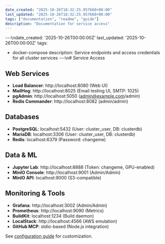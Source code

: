 ```yaml
---
date_created: "2025-10-26T18:32:25.957668+00:00"
last_updated: "2025-10-26T18:32:25.957668+00:00"
tags: ["documentation", "readme", "guide"]
description: "Documentation for service access"
---
```


---\ndate_created: '2025-10-26T00:00:00Z'
last_updated: '2025-10-26T00:00:00Z'
tags:

- docker-compose
  description: Service endpoints and access credentials for all cluster services
  ---\n# Service Access

## Web Services

- **Load Balancer**: http://localhost:8080 (Web UI)
- **MailHog**: http://localhost:8025 (Email testing UI, SMTP: 1025)
- **pgAdmin**: http://localhost:5050 (admin@example.com/admin)
- **Redis Commander**: http://localhost:8082 (admin/admin)

## Databases

- **PostgreSQL**: localhost:5432 (User: cluster_user, DB: clusterdb)
- **MariaDB**: localhost:3306 (User: cluster_user, DB: clusterdb)
- **Redis**: localhost:6379 (Password: changeme)

## Data & ML

- **Jupyter Lab**: http://localhost:8888 (Token: changeme, GPU-enabled)
- **MinIO Console**: http://localhost:9001 (Admin/Admin)
- **MinIO API**: localhost:9000 (S3-compatible)

## Monitoring & Tools

- **Grafana**: http://localhost:3002 (Admin/Admin)
- **Prometheus**: http://localhost:9090 (Metrics)
- **BuildKit**: localhost:1234 (Build daemon)
- **LocalStack**: http://localhost:4566 (AWS emulation)
- **GitHub MCP**: stdio-based (Node.js integration)

See [configuration guide](configuration.md) for customization.
